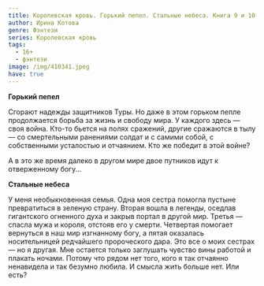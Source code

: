```yaml
---
title: Королевская кровь. Горький пепел. Стальные небеса. Книга 9 и 10
author: Ирина Котова
genre: Фэнтези
series: Королевская кровь
tags:
  - 16+
  - фэнтези
image: /img/410341.jpeg
have: true
---
```

**Горький пепел**

Сгорают надежды защитников Туры. Но даже в этом горьком пепле продолжается борьба за жизнь и свободу мира. У каждого здесь — своя война. Кто-то бьется на полях сражений, другие сражаются в тылу — со смертельными ранениями солдат и с самими собой, с собственными усталостью и отчаянием. Кто же победит в этой войне?

А в это же время далеко в другом мире двое путников идут к отверженному богу...

**Стальные небеса**

У меня необыкновенная семья. Одна моя сестра помогла пустыне превратиться в зеленую страну. Вторая вошла в легенды, оседлав гигантского огненного духа и закрыв портал в другой мир. Третья — спасла мужа и короля, отстояв его у смерти. Четвертая помогает вернуться в наш мир изгнанному богу, а пятая оказалась носительницей редчайшего пророческого дара. Это все о моих сестрах — но я другая. Мне остается только заглушать чувство вины работой и плакать ночами. Потому что рядом нет того, кого я так отчаянно ненавидела и так безумно любила. И смысла жить больше нет. Или есть?
